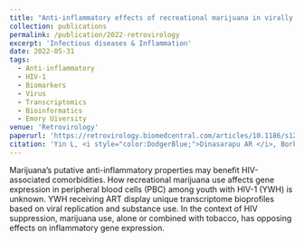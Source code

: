 ```yaml
---
title: "Anti-inflammatory effects of recreational marijuana in virally suppressed youth with HIV-1 are reversed by use of tobacco products in combination with marijuana."
collection: publications
permalink: /publication/2022-retrovirology
excerpt: 'Infectious diseases & Inflammation'
date: 2022-05-31
tags:
  - Anti-inflammatory
  - HIV-1
  - Biomarkers
  - Virus
  - Transcriptomics
  - Bioinformatics
  - Emory Uiversity
venue: 'Retrovirology'
paperurl: 'https://retrovirology.biomedcentral.com/articles/10.1186/s12977-022-00594-4'  
citation: 'Yin L, <i style="color:DodgerBlue;">Dinasarapu AR </i>, Borkar SA, Chang KF, De Paris K, Kim-Chang JJ, Sleasman JW, Goodenow MM (2022) Anti-inflammatory effects of recreational marijuana in virally suppressed youth with HIV-1 are reversed by use of tobacco products in combination with marijuana&quot; <i>Retrovirology </i> 19, 10 (2022)'  
---
```

Marijuana’s putative anti-inflammatory properties may benefit HIV-associated comorbidities. How recreational marijuana use affects gene expression in peripheral blood cells (PBC) among youth with HIV-1 (YWH) is unknown. YWH receiving ART display unique transcriptome bioprofiles based on viral replication and substance use. In the context of HIV suppression, marijuana use, alone or combined with tobacco, has opposing effects on inflammatory gene expression.  
